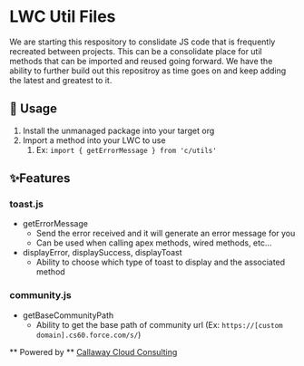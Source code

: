 # LWC Util Files

We are starting this respository to conslidate JS code that is frequently recreated between projects.
This can be a consolidate place for util methods that can be imported and reused going forward.
We have the ability to further build out this repositroy as time goes on and keep adding the latest and greatest to it.

## 🔨 Usage

1. Install the unmanaged package into your target org
2. Import a method into your LWC to use
    1. Ex: ``import { getErrorMessage } from 'c/utils'``

## ✨Features

### toast.js

- getErrorMessage
    - Send the error received and it will generate an error message for you
    - Can be used when calling apex methods, wired methods, etc...
- displayError, displaySuccess, displayToast
    - Ability to choose which type of toast to display and the associated method

### community.js

- getBaseCommunityPath
    - Ability to get the base path of community url (Ex: ``https://[custom domain].cs60.force.com/s/``)


** Powered by ** [Callaway Cloud Consulting](https://www.callawaycloud.com/)